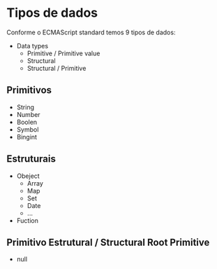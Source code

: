 # Tipos de dados

Conforme o ECMAScript standard temos 9 tipos de dados:

* Data types
   * Primitive / Primitive value
   * Structural
   * Structural / Primitive


## Primitivos

* String
* Number
* Boolen
* Symbol
* Bingint

## Estruturais 

* Obeject
   * Array
   * Map
   * Set
   * Date
   * ...
* Fuction

## Primitivo Estrutural / Structural Root Primitive

* null
